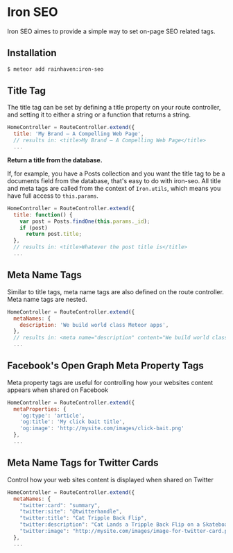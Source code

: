 # Iron SEO

Iron SEO aimes to provide a simple way to set on-page SEO related tags.

## Installation
```sh
$ meteor add rainhaven:iron-seo
```

## Title Tag

The title tag can be set by defining a title property on your route controller, and setting it to either a string or a function that returns a string.

```javascript
HomeController = RouteController.extend({
  title: 'My Brand — A Compelling Web Page',
  // results in: <title>My Brand — A Compelling Web Page</title>
  ...
```
**Return a title from the database.**

If, for example, you have a Posts collection and you want the title tag to be a documents field from the database, that's easy to do with iron-seo. All title and meta tags are called from the context of `Iron.utils`, which means you have full access to `this.params`.

```javascript
HomeController = RouteController.extend({
  title: function() {
    var post = Posts.findOne(this.params._id);
    if (post)
      return post.title;
  },
  // results in: <title>Whatever the post title is</title>
  ...
```

## Meta Name Tags
Similar to title tags, meta name tags are also defined on the route controller. Meta name tags are nested.
```javascript
HomeController = RouteController.extend({
  metaNames: {
    description: 'We build world class Meteor apps',
  },
  // results in: <meta name="description" content="We build world class Meteor apps">
  ...
```

## Facebook's Open Graph Meta Property Tags
Meta property tags are useful for controlling how your websites content appears when shared on Facebook
```javascript
HomeController = RouteController.extend({
  metaProperties: {
    'og:type': 'article',
    'og:title': 'My click bait title',
    'og:image': 'http://mysite.com/images/click-bait.png'
  },
  ...
```

## Meta Name Tags for Twitter Cards
Control how your web sites content is displayed when shared on Twitter
```javascript
HomeController = RouteController.extend({
  metaNames: {
    "twitter:card": "summary",
    "twitter:site": "@twitterhandle",
    "twitter:title": "Cat Tripple Back Flip",
    "twitter:description": "Cat Lands a Tripple Back Flip on a Skateboard",
    "twitter:image": "http://mysite.com/images/image-for-twitter-card.png"
  },
  ...
```